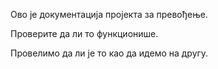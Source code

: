 Ово је документација пројекта за превођење.

Проверите да ли то функционише.

Провелимо да ли је то као да идемо на другу.